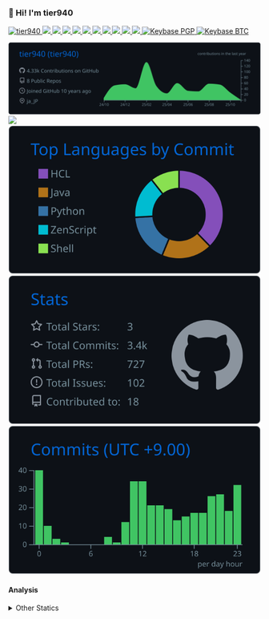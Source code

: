 ### 👋 Hi! I'm tier940

<p align="left"> 
  <a href="https://github.com/tier940/tier940/">
    <img src="https://komarev.com/ghpvc/?username=tier940" alt="tier940" />
  </a>
  <a href="http://twitter.com/tier940">
    <img height="20" src="https://img.shields.io/twitter/follow/tier940?label=Twitter&logo=twitter&style=flat" />
  </a>
  <a href="https://github.com/tier940">
    <img height="20" src="https://img.shields.io/github/followers/tier940?label=follow&logo=github&style=flat" />
  </a>
  <a href="https://www.reddit.com/user/tier940">
    <img height="20" src="https://img.shields.io/reddit/user-karma/combined/tier940?label=Reddit&logo=reddit&style=flat" />
  </a>
  <a href="https://stackoverflow.com/users/17317833/tier940">
    <img height="20" src="https://img.shields.io/stackexchange/stackoverflow/r/17317833?label=StackOverflow&logo=stack-overflow&style=flat" />
  </a>
  <a href="https://zenn.dev/tier940">
    <img height="20" src="https://zenn.badge.nikaera.com/s/tier940/likes" />
  </a>
  <a href="https://zenn.dev/tier940">
    <img height="20" src="https://zenn.badge.nikaera.com/s/tier940/followers" />
  </a>
  <a href="https://zenn.dev/tier940">
    <img height="20" src="https://zenn.badge.nikaera.com/s/tier940/articles" />
  </a>
  <a href="http://qiita.com/tier940">
    <img height="20" src="https://qiita-badge.apiapi.app/s/tier940/posts.svg" />
  </a>
  <a href="http://qiita.com/tier940">
    <img height="20" src="https://qiita-badge.apiapi.app/s/tier940/contributions.svg" />
  </a>
  <a href="https://github.com/tier940/tier940/">
    <img height="20" src="https://github.com/tier940/tier940/actions/workflows/main.yml/badge.svg" />
  </a>
  <a href="https://keybase.io/tier940">
    <img alt="Keybase PGP" src="https://img.shields.io/keybase/pgp/tier940">
  </a>
  <a href="https://keybase.io/tier940">
    <img alt="Keybase BTC" src="https://img.shields.io/keybase/btc/tier940">
  </a>
</p>

[![](https://raw.githubusercontent.com/tier940/tier940/main/profile-summary-card-output/github_dark/0-profile-details.svg)](https://github.com/vn7n24fzkq/github-profile-summary-cards)
[![](https://raw.githubusercontent.com/tier940/tier940/main/profile-summary-card-output/github_dark/1-repos-per-language.svg)](https://github.com/vn7n24fzkq/github-profile-summary-cards) [![](https://raw.githubusercontent.com/tier940/tier940/main/profile-summary-card-output/github_dark/2-most-commit-language.svg)](https://github.com/vn7n24fzkq/github-profile-summary-cards)
[![](https://raw.githubusercontent.com/tier940/tier940/main/profile-summary-card-output/github_dark/3-stats.svg)](https://github.com/vn7n24fzkq/github-profile-summary-cards) [![](https://raw.githubusercontent.com/tier940/tier940/main/profile-summary-card-output/github_dark/4-productive-time.svg)](https://github.com/vn7n24fzkq/github-profile-summary-cards)


#### Analysis
<!-- <img height="150" src="https://github.com/tier940/tier940/blob/master/images/stat.svg" alt="Alternative Text"/> -->

<details>
  <summary>Other Statics</summary>
  <!--START_SECTION:waka-->
![Code Time](http://img.shields.io/badge/Code%20Time-2%2C617%20hrs%2054%20mins-blue)

**🐱 My GitHub Data** 

> 📦 10.8 kB Used in GitHub's Storage 
 > 
> 💼 Opted to Hire
 > 
> 📜 11 Public Repositories 
 > 
> 🔑 1 Private Repositories 
 > 
**I'm an Early 🐤** 

```text
🌞 Morning                625 commits         ███░░░░░░░░░░░░░░░░░░░░░░   12.27 % 
🌆 Daytime                2095 commits        ██████████░░░░░░░░░░░░░░░   41.13 % 
🌃 Evening                1882 commits        █████████░░░░░░░░░░░░░░░░   36.95 % 
🌙 Night                  492 commits         ██░░░░░░░░░░░░░░░░░░░░░░░   09.66 % 
```
📅 **I'm Most Productive on Saturday** 

```text
Monday                   586 commits         ███░░░░░░░░░░░░░░░░░░░░░░   11.50 % 
Tuesday                  878 commits         ████░░░░░░░░░░░░░░░░░░░░░   17.24 % 
Wednesday                539 commits         ███░░░░░░░░░░░░░░░░░░░░░░   10.58 % 
Thursday                 667 commits         ███░░░░░░░░░░░░░░░░░░░░░░   13.09 % 
Friday                   625 commits         ███░░░░░░░░░░░░░░░░░░░░░░   12.27 % 
Saturday                 1088 commits        █████░░░░░░░░░░░░░░░░░░░░   21.36 % 
Sunday                   711 commits         ███░░░░░░░░░░░░░░░░░░░░░░   13.96 % 
```


📊 **This Week I Spent My Time On** 

```text
🕑︎ Time Zone: Asia/Tokyo

💬 Programming Languages: 
Java                     1 hr 39 mins        ███████░░░░░░░░░░░░░░░░░░   27.84 % 
Groovy                   1 hr 31 mins        ██████░░░░░░░░░░░░░░░░░░░   25.56 % 
Other                    50 mins             ████░░░░░░░░░░░░░░░░░░░░░   14.20 % 
Properties               43 mins             ███░░░░░░░░░░░░░░░░░░░░░░   12.22 % 
JSON                     22 mins             ██░░░░░░░░░░░░░░░░░░░░░░░   06.36 % 

🔥 Editors: 
VS Code                  5 hrs 56 mins       █████████████████████████   100.00 % 

💻 Operating System: 
Windows                  5 hrs 52 mins       █████████████████████████   98.82 % 
Linux                    4 mins              ░░░░░░░░░░░░░░░░░░░░░░░░░   01.18 % 
```

**I Mostly Code in Java** 

```text
Java                     8 repos             █████████░░░░░░░░░░░░░░░░   34.78 % 
ZenScript                3 repos             ███░░░░░░░░░░░░░░░░░░░░░░   13.04 % 
HCL                      2 repos             ██░░░░░░░░░░░░░░░░░░░░░░░   08.70 % 
HTML                     2 repos             ██░░░░░░░░░░░░░░░░░░░░░░░   08.70 % 
Python                   1 repo              █░░░░░░░░░░░░░░░░░░░░░░░░   04.35 % 
```



**Timeline**

![Lines of Code chart](https://raw.githubusercontent.com/tier940/tier940/main/assets/bar_graph.png)


 Last Updated on 05/05/2023 00:04:05 UTC
<!--END_SECTION:waka-->
</details>
